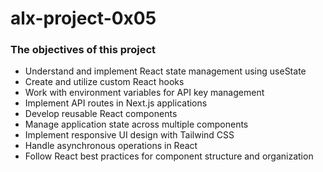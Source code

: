 # alx-project-0x05

### The objectives of this project

- Understand and implement React state management using useState
- Create and utilize custom React hooks
- Work with environment variables for API key management
- Implement API routes in Next.js applications
- Develop reusable React components
- Manage application state across multiple components
- Implement responsive UI design with Tailwind CSS
- Handle asynchronous operations in React
- Follow React best practices for component structure and organization
